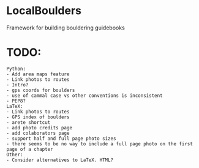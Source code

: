 # LocalBoulders
 Framework for building bouldering guidebooks

# TODO:
	Python:
	- Add area maps feature
	- Link photos to routes
	- Intro?
	- gps coords for boulders
	- use of cammal case vs other conventions is inconsistent
	- PEP8?
	LaTeX:
    - Link photos to routes
    - GPS index of boulders
    - arete shortcut
    - add photo credits page
	- add colaborators page
    - support half and full page photo sizes
    - there seems to be no way to include a full page photo on the first page of a chapter
	Other:
	- Consider alternatives to LaTeX. HTML?
